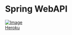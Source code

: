 Spring WebAPI
=============
[![Image](https://travis-ci.org/VoldMaire/springWebAPI.svg?branch=develop)](https://travis-ci.org/VoldMaire/springWebAPI/builds/357321552)  
[Heroku](https://springwebapi.herokuapp.com/greeting)


